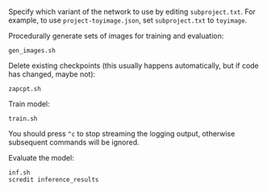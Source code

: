 Specify which variant of the network to use by editing `subproject.txt`.
For example, to use `project-toyimage.json`, set `subproject.txt` to `toyimage`.


Procedurally generate sets of images for training and evaluation:

```
gen_images.sh
```

Delete existing checkpoints (this usually happens automatically, but if code has changed, maybe not):
```
zapcpt.sh
```

Train model:
```
train.sh
```

You should press `^c` to stop streaming the logging output, otherwise subsequent commands will be ignored.

Evaluate the model:
```
inf.sh
scredit inference_results
```
